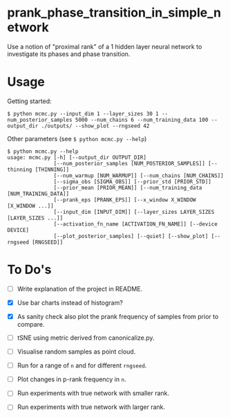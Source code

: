 # prank_phase_transition_in_simple_network
Use a notion of "proximal rank" of a 1 hidden layer neural network to investigate its phases and phase transition.

# Usage 
Getting started: 
```
$ python mcmc.py --input_dim 1 --layer_sizes 30 1 --num_posterior_samples 5000 --num_chains 6 --num_training_data 100 --output_dir ./outputs/ --show_plot --rngseed 42
```


Other parameters (see `$ python mcmc.py --help`)
```
$ python mcmc.py --help
usage: mcmc.py [-h] [--output_dir OUTPUT_DIR]
               [--num_posterior_samples [NUM_POSTERIOR_SAMPLES]] [--thinning [THINNING]]
               [--num_warmup [NUM_WARMUP]] [--num_chains [NUM_CHAINS]]
               [--sigma_obs [SIGMA_OBS]] [--prior_std [PRIOR_STD]]
               [--prior_mean [PRIOR_MEAN]] [--num_training_data [NUM_TRAINING_DATA]]
               [--prank_eps [PRANK_EPS]] [--x_window X_WINDOW [X_WINDOW ...]]
               [--input_dim [INPUT_DIM]] [--layer_sizes LAYER_SIZES [LAYER_SIZES ...]]
               [--activation_fn_name [ACTIVATION_FN_NAME]] [--device DEVICE]
               [--plot_posterior_samples] [--quiet] [--show_plot] [--rngseed [RNGSEED]]
```


# To Do's 
  - [ ] Write explanation of the project in README. 
  - [x] Use bar charts instead of histogram?
  - [x] As sanity check also plot the prank frequency of samples from prior to compare. 
  - [ ] tSNE using metric derived from canonicalize.py.
  - [ ] Visualise random samples as point cloud. 
  - [ ] Run for a range of `n` and for different `rngseed`.
  - [ ] Plot changes in p-rank frequency in `n`. 
  - [ ] Run experiments with true network with smaller rank.
  - [ ] Run experiments with true network with larger rank.
  

